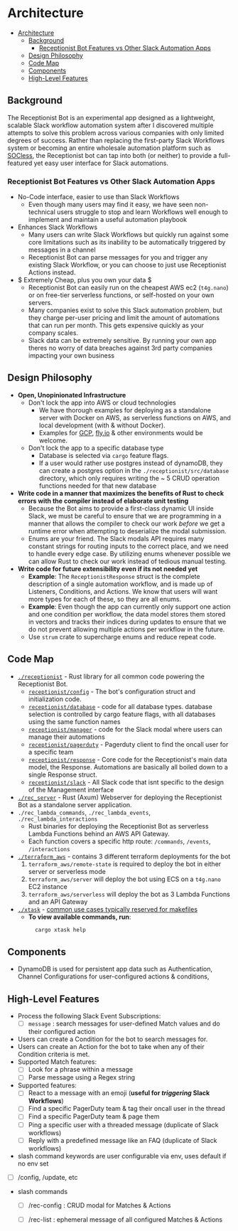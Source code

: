 # Architecture

- [Architecture](#architecture)
  - [Background](#background)
    - [Receptionist Bot Features vs Other Slack Automation Apps](#receptionist-bot-features-vs-other-slack-automation-apps)
  - [Design Philosophy](#design-philosophy)
  - [Code Map](#code-map)
  - [Components](#components)
  - [High-Level Features](#high-level-features)

## Background 

The Receptionist Bot is an experimental app designed as a lightweight, scalable Slack workflow automation system after I discovered multiple attempts to solve this problem across various companies with only limited degrees of success. Rather than replacing the first-party Slack Workflows system or becoming an entire wholesale automation platform such as [SOCless](https://github.com/twilio-labs/socless), the Receptionist bot can tap into both (or neither) to provide a full-featured yet easy user interface for Slack automations.

### Receptionist Bot Features vs Other Slack Automation Apps
- No-Code interface, easier to use than Slack Workflows
  - Even though many users may find it easy, we have seen non-technical users struggle to stop and learn Workflows well enough to implement and maintain a useful automation playbook
- Enhances Slack Workflows
  - Many users can write Slack Workflows but quickly run against some core limitations such as its inability to be automatically triggered by messages in a channel
  - Receptionist Bot can parse messages for you and trigger any existing Slack Workflow, or you can choose to just use Receptionist Actions instead.
- $ Extremely Cheap, plus you own your data $
  - Receptionist Bot can easily run on the cheapest AWS ec2 (`t4g.nano`) or on free-tier serverless functions, or self-hosted on your own servers.
  - Many companies exist to solve this Slack automation problem, but they charge per-user pricing and limit the amount of automations that can run per month. This gets expensive quickly as your company scales.
  - Slack data can be extremely sensitive. By running your own app theres no worry of data breaches against 3rd party companies impacting your own business

## Design Philosophy
- **Open, Unopinionated Infrastructure**
  - Don't lock the app into AWS or cloud technologies
    - We have thorough examples for deploying as a standalone server with Docker on AWS, as serverless functions on AWS, and local development (with & without Docker).
    - Examples for [GCP](https://cloud.google.com), [fly.io](https://fly.io) & other environments would be welcome.
  - Don't lock the app to a specific database type
    - Database is selected via `cargo` feature flags.
    - If a user would rather use postgres instead of dynamoDB, they can create a postgres option in the `./receptionist/src/database` directory, which only requires writing the ~ 5 CRUD operation functions needed for that new database
- **Write code in a manner that maximizes the benefits of Rust to check errors with the compiler instead of elaborate unit testing**
  - Because the Bot aims to provide a first-class dynamic UI inside Slack, we must be careful to ensure that we are programming in a manner that allows the compiler to check our work _before_ we get a runtime error when attempting to deserialize the modal submission.
  - Enums are your friend. The Slack modals API requires many constant strings for routing inputs to the correct place, and we need to handle every edge case. By utilizing enums whenever possible we can allow Rust to check our work instead of tedious manual testing.
- **Write code for future extensibility even if its not needed yet**
  - **Example**: The `ReceptionistResponse` struct is the complete description of a single automation workflow, and is made up of Listeners, Conditions, and Actions. We know that users will want more types for each of these, so they are all enums.
  - **Example**: Even though the app can currently only support one action and one condition per workflow, the data model stores them stored in vectors and tracks their indices during updates to ensure that we do not prevent allowing multiple actions per workflow in the future.
  - Use `strum` crate to supercharge enums and reduce repeat code. 
  


## Code Map
- [`./receptionist`](./receptionist) - Rust library for all common code powering the Receptionist Bot.
  - [`receptionist/config`](./receptionist/config) - The bot's configuration struct and initialization code.
  - [`receptionist/database`](./receptionist/src/database/mod.rs) - code for all database types. database selection is controlled by cargo feature flags, with all databases using the same function names
  - [`receptionist/manager`](./receptionist/src/manager/mod.rs) - code for the Slack modal where users can manage their automations
  - [`receptionist/pagerduty`](./receptionist/src/pagerduty/mod.rs) - Pagerduty client to find the oncall user for a specific team
  - [`receptionist/response`](./receptionist/src/response/mod.rs) - Core code for the Receptionist's main data model, the Response. Automations are basically all boiled down to a single Response struct.
  - [`receptionist/slack`](./receptionist/src/slack/mod.rs) - All Slack code that isnt specific to the design of the Management interface
- [`./rec_server`](./rec_server) - Rust (Axum) Webserver for deploying the Receptionist Bot as a standalone server application.
- `./rec_lambda_commands`, `./rec_lambda_events`, `./rec_lambda_interactions`
  - Rust binaries for deploying the Receptionist Bot as serverless Lambda Functions behind an AWS API Gateway.
  - Each function covers a specific http route: `/commands`, `/events`, `/interactions`
- [`./terraform_aws`](./terraform_aws) - contains 3 different terraform deployments for the bot
  1. `terraform_aws/remote-state` is required to deploy the bot in either server or serverless mode
  2. `terraform_aws/server` will deploy the bot using ECS on a `t4g.nano` EC2 instance
  3. `terraform_aws/serverless` will deploy the bot as 3 Lambda Functions and an API Gateway
- [`./xtask`](./xtask) - [common use cases typically reserved for makefiles](https://github.com/matklad/cargo-xtask/)
  - **To view available commands, run**:
    ```sh
      cargo xtask help
    ```



## Components
- DynamoDB is used for persistent app data such as Authentication, Channel Configurations for user-configured actions & conditions, 


## High-Level Features
- Process the following Slack Event Subscriptions:
  - [ ] `message` : search messages for user-defined Match values and do their configured action
- Users can create a Condition for the bot to search messages for.
- Users can create an Action for the bot to take when any of their Condition criteria is met.
- Supported Match features:
  - [ ] Look for a phrase within a message
  - [ ] Parse message using a Regex string
- Supported  features:
  - [ ] React to a message with an emoji (**useful for _triggering_ Slack Workflows**)
  - [ ] Find a specific PagerDuty team & tag their oncall user in the thread
  - [ ] Find a specific PagerDuty team & page them
  - [ ] Ping a specific user with a threaded message (duplicate of Slack workflows)
  - [ ] Reply with a predefined message like an FAQ (duplicate of Slack workflows)
-  slash command keywords are user configurable via env, uses default if no env set
  - [ ] /config, /update, etc
- slash commands
  - [ ] /rec-config : CRUD modal for Matches & Actions
  - [ ] /rec-list   : ephemeral message of all configured Matches & Actions

